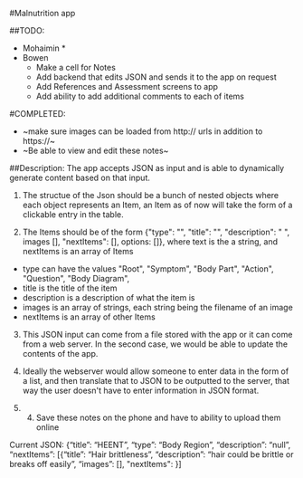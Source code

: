 #Malnutrition app

##TODO:
* Mohaimin
    * 
* Bowen
    * Make a cell for Notes
    * Add backend that edits JSON and sends it to the app on request
    * Add References and Assessment screens to app
    * Add ability to add additional comments to each of items



#COMPLETED: 
* ~make sure images can be loaded from http:// urls in addition to https://~
* ~Be able to view and edit these notes~


##Description:
The app accepts JSON as input and is able to dynamically generate content based on that input.

1. The structue of the Json should be a bunch of nested objects where each object represents an Item, an Item as of now will take the form of a clickable entry in the table.

2. The Items should be of the form {"type": "", "title": "", "description": " ", images [], "nextItems": [], options: []}, where text is the a string, and nextItems is an array of Items
  * type can have the values "Root", "Symptom", "Body Part", "Action", "Question", "Body Diagram",
  * title is the title of the item
  * description is a description of what the item is
  * images is an array of strings, each string being the filename of an image
  * nextItems is an array of other Items

3. This JSON input can come from a file stored with the app or it can come from a web server. In the second case, we would be able to update the contents of the app.

4. Ideally the webserver would allow someone to enter data in the form of a list, and then translate that to JSON to be outputted to the server, that way the user doesn't have to enter information in JSON format.

  2.   4. Save these notes on the phone and have to ability to upload them online

Current JSON: {“title”: “HEENT”, “type”: “Body Region”, “description”: “null”, “nextItems”:
[{“title”: “Hair brittleness”, “description”: “hair could be brittle or breaks off easily”, “images”: [], "nextItems": }]
